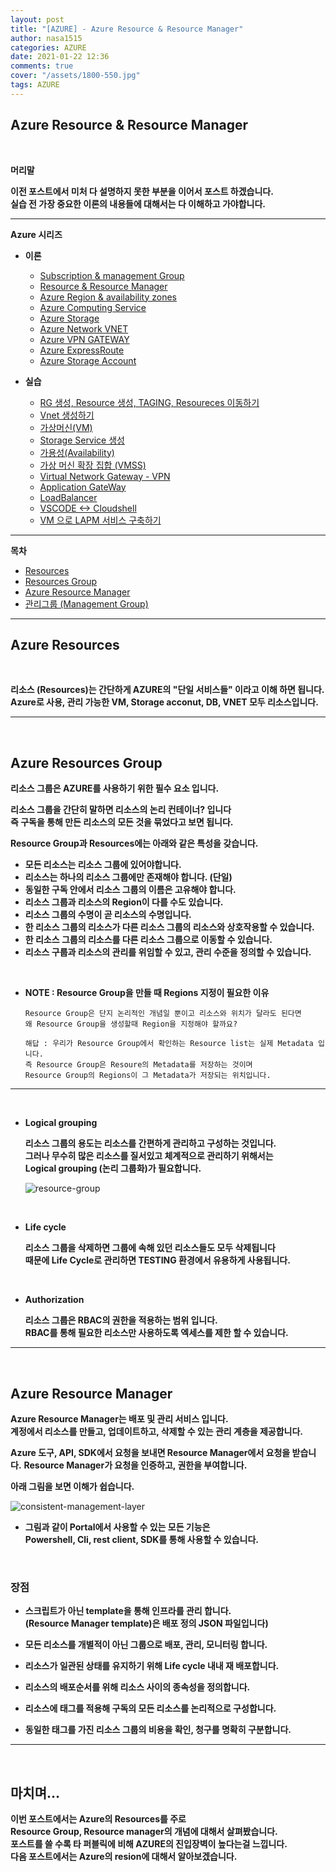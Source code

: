 ```yaml
---
layout: post
title: "[AZURE] - Azure Resource & Resource Manager"
author: nasa1515
categories: AZURE
date: 2021-01-22 12:36
comments: true
cover: "/assets/1800-550.jpg"
tags: AZURE
---
```




## **Azure Resource & Resource Manager**


<br/>

**머리말**  
 
**이전 포스트에서 미처 다 설명하지 못한 부분을 이어서 포스트 하겠습니다.**  
**실습 전 가장 중요한 이론의 내용들에 대해서는 다 이해하고 가야합니다.**  

 
---

**Azure 시리즈**

* **이론**

    - [Subscription & management Group](https://nasa1515.github.io/azure/2021/01/21/azure.subscriptions.html)
    - [Resource & Resource Manager](https://nasa1515.github.io/azure/2021/01/22/azure-resoure.html)
    - [Azure Region & availability zones](https://nasa1515.github.io/azure/2021/01/22/azure.region.html)
    - [Azure Computing Service](https://nasa1515.github.io/azure/2021/01/25/azure.compute.html)
    - [Azure Storage](https://nasa1515.github.io/azure/2021/01/26/azure.storage.html)
    - [Azure Network VNET](https://nasa1515.github.io/azure/2021/01/26/azure-vnet.html)
    - [Azure VPN GATEWAY](https://nasa1515.github.io/azure/2021/01/27/Azure-VPN.html)
    - [Azure ExpressRoute](https://nasa1515.github.io/azure/2021/01/27/azure-expreroute.html)
    - [Azure Storage Account](https://nasa1515.github.io/azure/2021/02/08/storage2.html)


* **실습**

    - [RG 생성, Resource 생성, TAGING, Resoureces 이동하기](https://nasa1515.github.io/azure/2021/02/05/azure-resource2.html)
    - [Vnet 생성하기](https://nasa1515.github.io/azure/2021/02/05/vnet2.html)
    - [가상머신(VM)](https://nasa1515.github.io/azure/2021/02/08/VM2.html)
    - [Storage Service 생성](https://nasa1515.github.io/azure/2021/02/08/AZURE-Storageservice.html)
    - [가용성(Availability)](https://nasa1515.github.io/azure/2021/02/08/scale.html)
    - [가상 머신 확장 집합 (VMSS)](https://nasa1515.github.io/azure/2021/02/09/Azure-VMSS.html)   
    - [Virtual Network Gateway - VPN](https://nasa1515.github.io/azure/2021/02/09/Azure-vpngw.html)   
    - [Application GateWay](https://nasa1515.github.io/azure/2021/02/09/Azure-LB.html)   
    - [LoadBalancer](https://nasa1515.github.io/azure/2021/02/09/Azure-lb2.html)   
    - [VSCODE <-> Cloudshell](https://nasa1515.github.io/azure/2021/02/09/Azure-vdcode.html)   
    - [VM 으로 LAPM 서비스 구축하기](https://nasa1515.github.io/azure/2021/02/24/AZURE-WEB.html)   


---

**목차**


- [Resources](#a1)
- [Resources Group](#a2)
- [Azure Resource Manager](#a3)
- [관리그룹 (Management Group)](#a4)



---

## **Azure Resources**   <a name="a1"></a>

<br/>

**리소스 (Resources)는 간단하게 AZURE의 "단일 서비스들" 이라고 이해 하면 됩니다.**  
**Azure로 사용, 관리 가능한 VM, Storage acconut, DB, VNET 모두 리소스입니다.**


---

<br/>

## **Azure Resources Group**   <a name="a2"></a>

**리소스 그룹은 AZURE를 사용하기 위한 필수 요소 입니다.**  

**리소스 그룹을 간단히 말하면 리소스의 논리 컨테이너? 입니다**  
**즉 구독을 통해 만든 리소스의 모든 것을 묶었다고 보면 됩니다.**  

**Resource Group과 Resources에는 아래와 같은 특성을 갖습니다.**

* **모든 리소스는 리소스 그룹에 있어야합니다.**  
* **리소스는 하나의 리소스 그룹에만 존재해야 합니다. (단일)** 
* **동일한 구독 안에서 리소스 그룹의 이름은 고유해야 합니다.** 
* **리소스 그룹과 리소스의 Region이 다를 수도 있습니다.**
* **리소스 그룹의 수명이 곧 리소스의 수명입니다.**
* **한 리소스 그룹의 리소스가 다른 리소스 그룹의 리소스와 상호작용할 수 있습니다.**
* **한 리소스 그룹의 리소스를 다른 리소스 그룹으로 이동할 수 있습니다.**
* **리소스 구룹과 리소스의 관리를 위임할 수 있고, 관리 수준을 정의할 수 있습니다.**

<br/>

* **NOTE : Resource Group을 만들 때 Regions 지정이 필요한 이유**

    ```
    Resource Group은 단지 논리적인 개념일 뿐이고 리소스와 위치가 달라도 된다면
    왜 Resource Group을 생성할때 Region을 지정해야 할까요?

    해답 : 우리가 Resource Group에서 확인하는 Resource list는 실제 Metadata 입니다.
    즉 Resource Group은 Resoure의 Metadata를 저장하는 것이며
    Resource Group의 Regions이 그 Metadata가 저장되는 위치입니다. 
    ```


---
<br/>

* **Logical grouping**  

    **리소스 그룹의 용도는 리소스를 간편하게 관리하고 구성하는 것입니다.**  
    **그러나 무수히 많은 리소스를 질서있고 체계적으로 관리하기 위해서는  
    Logical grouping (논리 그룹화)가 필요합니다.**

    ![resource-group](https://user-images.githubusercontent.com/69498804/105316667-8bcca000-5c04-11eb-8cde-9c33a2757c5c.png)



<br/>

* **Life cycle**

    **리소스 그룹을 삭제하면 그룹에 속해 있던 리소스들도 모두 삭제됩니다**  
    **때문에 Life Cycle로 관리하면 TESTING 환경에서 유용하게 사용됩니다.**

<br/>


* **Authorization**

    **리소스 그룹은 RBAC의 권한을 적용하는 범위 입니다.**  
    **RBAC를 통해 필요한 리소스만 사용하도록 엑세스를 제한 할 수 있습니다.**  

---


<br/>

## **Azure Resource Manager**  <a name="a3"></a>

**Azure Resource Manager는 배포 및 관리 서비스 입니다.**  
**계정에서 리소스를 만들고, 업데이트하고, 삭제할 수 있는 관리 계층을 제공합니다.**  

**Azure 도구, API, SDK에서 요청을 보내면 Resource Manager에서 요청을 받습니다.** 
**Resource Manager가 요청을 인증하고, 권한을 부여합니다.**  


**아래 그림을 보면 이해가 쉽습니다.**


![consistent-management-layer](https://user-images.githubusercontent.com/69498804/105319055-a6ecdf00-5c07-11eb-8d36-5579fe1ddf6d.png)

* **그림과 같이 Portal에서 사용할 수 있는 모든 기능은  
Powershell, Cli, rest client, SDK를 통해 사용할 수 있습니다.**


<br/>

###  **장점**

* **스크립트가 아닌 template을 통해 인프라를 관리 합니다.**  
    **(Resource Manager template)은 배포 정의 JSON 파일입니다)**

* **모든 리소스를 개별적이 아닌 그룹으로 배포, 관리, 모니터링 합니다.**

* **리소스가 일관된 상태를 유지하기 위해 Life cycle 내내 재 배포합니다.**

* **리소스의 배포순서를 위해 리소스 사이의 종속성을 정의합니다.**

* **리소스에 태그를 적용해 구독의 모든 리소스를 논리적으로 구성합니다.**

* **동일한 태그를 가진 리소스 그룹의 비용을 확인, 청구를 명확히 구분합니다.**

---


<br/>

## **마치며…**  


**이번 포스트에서는 Azure의 Resources를 주로  
Resource Group, Resource manager의 개념에 대해서 살펴봤습니다.**  
**포스트를 쓸 수록 타 퍼블릭에 비해 AZURE의 진입장벽이 높다는걸 느낍니다.**  
**다음 포스트에서는 Azure의 resion에 대해서 알아보겠습니다.**